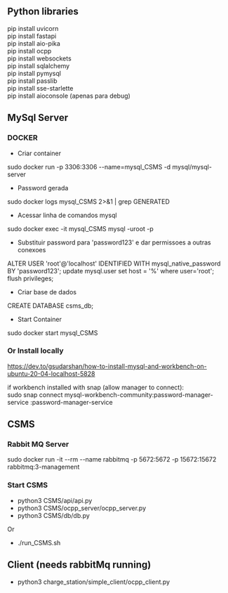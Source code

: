 
## Python libraries
pip install uvicorn  
pip install fastapi  
pip install aio-pika  
pip install ocpp  
pip install websockets  
pip install sqlalchemy  
pip install pymysql  
pip install passlib  
pip install sse-starlette  
pip install aioconsole (apenas para debug)  




## MySql Server

### DOCKER
- Criar container  

sudo docker run -p 3306:3306 --name=mysql_CSMS -d mysql/mysql-server

- Password gerada

sudo docker logs mysql_CSMS 2>&1 | grep GENERATED

- Acessar linha de comandos mysql  

sudo docker exec -it mysql_CSMS mysql -uroot -p

- Substituir password para 'password123' e dar permissoes a outras conexoes  

ALTER USER 'root'@'localhost' IDENTIFIED WITH mysql_native_password BY 'password123';
update mysql.user set host = '%' where user='root';
flush privileges;

- Criar base de dados

CREATE DATABASE csms_db;

- Start Container

sudo docker start mysql_CSMS



### Or Install locally

https://dev.to/gsudarshan/how-to-install-mysql-and-workbench-on-ubuntu-20-04-localhost-5828

if workbench installed with snap (allow manager to connect):  
sudo snap connect mysql-workbench-community:password-manager-service :password-manager-service


## CSMS

### Rabbit MQ Server
sudo docker run -it --rm --name rabbitmq -p 5672:5672 -p 15672:15672 rabbitmq:3-management

### Start CSMS 

- python3 CSMS/api/api.py  
- python3 CSMS/ocpp_server/ocpp_server.py  
- python3 CSMS/db/db.py

Or 
- ./run_CSMS.sh


## Client (needs rabbitMq running)

- python3 charge_station/simple_client/ocpp_client.py


